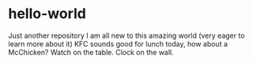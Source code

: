 # hello-world
Just another repository
I am all new to this amazing world (very eager to learn more about it)
KFC sounds good for lunch today, how about a McChicken?
Watch on the table. Clock on the wall.
